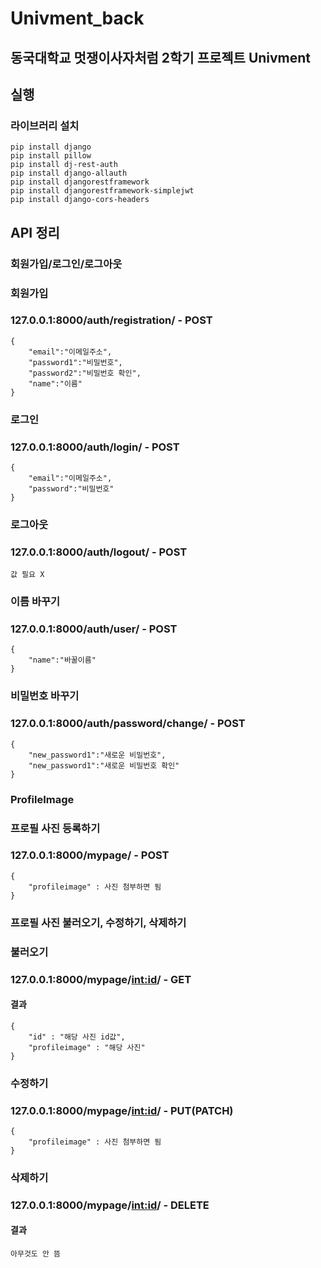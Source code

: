 # Univment_back
## 동국대학교 멋쟁이사자처럼 2학기 프로젝트 Univment
## 실행

### 라이브러리 설치
    pip install django
    pip install pillow
    pip install dj-rest-auth
    pip install django-allauth
    pip install djangorestframework
    pip install djangorestframework-simplejwt
    pip install django-cors-headers

## API 정리
### 회원가입/로그인/로그아웃
### 회원가입
### 127.0.0.1:8000/auth/registration/ - POST
    {
        "email":"이메일주소",
        "password1":"비밀번호",
        "password2":"비밀번호 확인",
        "name":"이름"
    }
### 로그인
### 127.0.0.1:8000/auth/login/ - POST
    {
        "email":"이메일주소",
        "password":"비밀번호"
    }
### 로그아웃
### 127.0.0.1:8000/auth/logout/ - POST
    값 필요 X
### 이름 바꾸기
### 127.0.0.1:8000/auth/user/ - POST
    {
        "name":"바꿀이름"
    }
### 비밀번호 바꾸기
### 127.0.0.1:8000/auth/password/change/ - POST
    {
        "new_password1":"새로운 비밀번호",
        "new_password1":"새로운 비밀번호 확인"
    }


### ProfileImage
### 프로필 사진 등록하기
### 127.0.0.1:8000/mypage/ - POST
    {
        "profileimage" : 사진 첨부하면 됨
    }
### 프로필 사진 불러오기, 수정하기, 삭제하기
### 불러오기
### 127.0.0.1:8000/mypage/<int:id>/ - GET
#### 결과
    {
        "id" : "해당 사진 id값",
        "profileimage" : "해당 사진"
    }
### 수정하기
### 127.0.0.1:8000/mypage/<int:id>/ - PUT(PATCH)
    {
        "profileimage" : 사진 첨부하면 됨
    }
### 삭제하기
### 127.0.0.1:8000/mypage/<int:id>/ - DELETE
#### 결과
    아무것도 안 뜸
